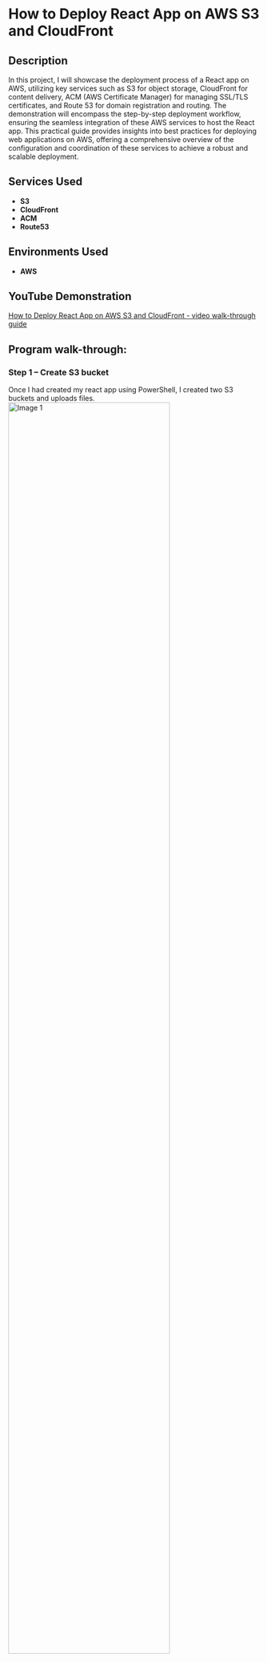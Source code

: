 <h1>How to Deploy React App on AWS S3 and CloudFront</h1>

<h2>Description</h2>
In this project, I will showcase the deployment process of a React app on AWS, utilizing key services such as S3 for object storage, CloudFront for content delivery, ACM (AWS Certificate Manager) for managing SSL/TLS certificates, and Route 53 for domain registration and routing. The demonstration will encompass the step-by-step deployment workflow, ensuring the seamless integration of these AWS services to host the React app. This practical guide provides insights into best practices for deploying web applications on AWS, offering a comprehensive overview of the configuration and coordination of these services to achieve a robust and scalable deployment.
<br />


<h2>Services Used</h2>

- <b>S3</b> 
- <b>CloudFront</b> 
- <b>ACM</b> 
- <b>Route53</b> 

<h2>Environments Used </h2>

- <b>AWS</b>

<h2>YouTube Demonstration </h2>

[How to Deploy React App on AWS S3 and CloudFront - video walk-through guide](https://youtu.be/hI2sZZBVLs0)

<h2>Program walk-through:</h2> 
<H3>Step 1 – Create S3 bucket</H3>
Once I had created my react app using PowerShell, I created two S3 buckets and uploads files.

<img src="https://i.imgur.com/BiBC58y.png" height="80%" width="80%" alt="Image 1"/>

<H3>Step 2 – Route 53</H3>
In this step I created two A records.

<img src="https://i.imgur.com/Cu4q4Aw.png" height="80%" width="80%" alt="Image 2.1"/>

<img src="https://i.imgur.com/6MIRiNX.png" height="80%" width="80%" alt="Image 2.2"/>

<H3>Step 3 – Certificate Manager</H3>
In this step I provision the required certificates.


<img src="https://i.imgur.com/pNUTl71.png" height="80%" width="80%" alt="Image 3.1"/>

<img src="https://i.imgur.com/NdoMnZL.png" height="80%" width="80%" alt="Image 3.2"/>


<H3>Step 4 – Cloudfront</H3>
In this final step I setup regional distribution and enabled HTTPS.

<img src="https://i.imgur.com/StjHhoG.png" height="80%" width="80%" alt="Image 4.1"/>

<img src="https://i.imgur.com/V9mnn1M.png" height="80%" width="80%" alt="Image 4.2"/>
